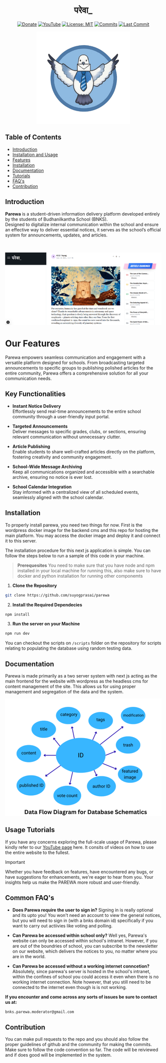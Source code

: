 

<h1 className="text-3xl md:text-4xl font-bold font-sans" align="center">परेवा_</h1>
<div align="center">

[![Donate](https://img.shields.io/badge/_-Donate-red.svg?logo=githubsponsors&labelColor=555555&style=for-the-badge)](Collaborators.md#collaborators "Donate")
[![YouTube](https://img.shields.io/badge/YouTube-Subscribe-red?style=for-the-badge&logo=youtube&logoColor=white)](https://www.youtube.com/@parewa_bnks)
[![License: MIT](https://img.shields.io/badge/-Unlicense-blue.svg?style=for-the-badge)](LICENSE "License")
[![Commits](https://img.shields.io/github/commit-activity/m/suyogprasai/parewa?label=commits&style=for-the-badge)](https://github.com/suyogprasai/parewa/commits "Commit History")
[![Last Commit](https://img.shields.io/github/last-commit/suyogprasai/parewa/master?label=&style=for-the-badge&display_timestamp=committer)](https://github.com/suyogprasai/parewa/pulse/monthly "Last activity")
</div>
<div align="center">
  
<img 
  src="public/github_images/parewa_logo.png" 
  align="center" 
  width="300"
  alt="Parewa Logo"
/>
</div>

## Table of Contents

- [Introduction](#introduction)
- [Installation and Usage](#installation-and-usage)
- [Features](#features)
- [Installation](#installation)
- [Documentation](#documentation)
- [Tutorials](#usage-tutorials)
- [FAQ's](#common-faqs)
- [Contribution](#contribution)

## Introduction

**Parewa** is a student-driven information delivery platform developed entirely by the students of Budhanilkantha School (BNKS).  
Designed to digitalize internal communication within the school and ensure an effective way to deliver essential notices, it serves as the school’s official system for announcements, updates, and articles.

<br><br>
![Featured Image](./featured_image.png)



# Our Features
Parewa empowers seamless communication and engagement with a versatile platform designed for schools. From broadcasting targeted announcements to specific groups to publishing polished articles for the entire community, Parewa offers a comprehensive solution for all your communication needs.


## Key Functionalities

- **Instant Notice Delivery**  
  Effortlessly send real-time announcements to the entire school community through a user-friendly input portal.

- **Targeted Announcements**  
  Deliver messages to specific grades, clubs, or sections, ensuring relevant communication without unnecessary clutter.

- **Article Publishing**  
  Enable students to share well-crafted articles directly on the platform, fostering creativity and community engagement.

- **School-Wide Message Archiving**  
  Keep all communications organized and accessible with a searchable archive, ensuring no notice is ever lost.

- **School Calendar Integration**  
  Stay informed with a centralized view of all scheduled events, seamlessly aligned with the school calendar.

## Installation

To properly install parewa, you need two things for now. First is the wordpress docker image for the backend cms and this repo for hosting the main platform. You may access the docker image and deploy it and connect it to this server.

The installation procedure for this next js application is simple. You can follow the steps below to run a sample of this code in your machine. 
<brs>
> **Prerequesites**
> You need to make sure that you have node and npm installed in your local machine for running this, also make sure to have docker and python installation for running other componemts


  1. **Clone the Repository**
```bash
git clone https://github.com/suyogprasai/parewa
```
2. **Install the Required Dependecies**
```bash
npm install
```
3. **Run the server on your Machine**
```bash
npm run dev
```

You can checkout the scripts on `/scripts` folder on the repository for scripts relating to populating the database using random testing data.


## Documentation

Parewa is made primarily as a two server system with next js acting as the main frontend for the website with wordpress as the headless cms for content management of the site. This allows us for using proper management and segregation of the data and the system. 

![Featured Image](./public/github_images/dataflow_diagram.png)




## Usage Tutorials
If you have any concerns exploring the full-scale usage of Parewa, please kindly refer to our [YouTube page](https://www.youtube.com/your-channel-url) here. 
It consits of videos on how to use the entire website to the fullest. 

> [!IMPORTANT]
> Whether you have feedback on features, have encountered any bugs, or have suggestions for enhancements, we're eager to hear from you. Your insights help us make the PAREWA more robust and user-friendly.


## Common FAQ's

- **Does Parewa require the user to sign in?** 
Signing in is really optional and its upto you! You won't need an account to view the general notices, but you will need to sign in (with a bnks domain id) specifically if you want to carry out actiivies like voting and polling.

- **Can Parewa be accessed within school only?**
Well yes, Parewa's website can only be accessed within school's intranet. However, if you are out of the boundries of school, you can subscribe to the newsletter on our website, which delivers the notices to you, no matter where you are in the world. 


- **Can Parewa be accessed without a working internet conncetion?**
Absolutely, since parewa's server is hosted in the school's intranet, within the confines of school you could access it even when there is no working internet connection. Note however, that you still need to be connected to the internet even though is is not working.

**If you encounter and come across any sorts of issues be sure to contact us at:**
```bash
bnks.parewa.moderator@gmail.com
```

## Contribution

You can make pull requests to the repo and you should also follow the proper guidelines of github and the community for making the commits. Make sure to follow the code convention so far. The code will be reiviewed and if does good will be implemented in the system.
